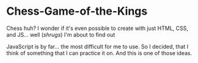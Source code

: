 # Chess-Game-of-the-Kings
Chess huh? I wonder if it's even possible to create with just HTML, CSS, and JS... well (*shrugs*) I'm about to find out

JavaScript is by far... the most difficult for me to use. So I decided, that I think of something that I can practice it on. And this is one of those ideas.

